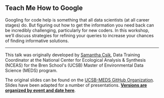## **Teach Me How to Google**

Googling for code help is something that all data scientists (at all career stages) do. But figuring out how to get the information you need back can be incredibly challenging, particularly for new coders. In this workshop, we’ll discuss strategies for refining your queries to increase your chances of finding informative solutions.

---

This talk was originally developed by [Samantha Csik](https://samanthacsik.github.io/), Data Training Coordinator at the National Center for Ecological Analysis & Synthesis (NCEAS) for the Bren School's (UCSB) Master of Environmental Data Science (MEDS) program. 

The original slides can be found on the [UCSB-MEDS GitHub Organization](https://github.com/UCSB-MEDS/teach-me-how-to-google). Slides have been adapted for a number of presentations. [**Versions are organized by event and date here**](https://samanthacsik.github.io/teach-me-how-to-google/).


